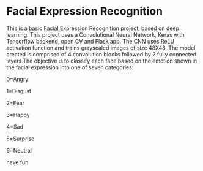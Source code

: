 # Facial Expression Recognition
This is a basic Facial Expression Recognition project, based on deep learning. This project uses a Convolutional Neural Network, Keras with Tensorflow backend, open CV and Flask app. The CNN uses ReLU activation function and trains grayscaled images of size 48X48. The model created is comprised of 4 convolution blocks followed by 2 fully connected layers.The objective is to classify each face based on the emotion shown in the facial expression into one of seven categories:  
<p> 0=Angry 
<p> 1=Disgust
<p> 2=Fear
<p> 3=Happy
<p> 4=Sad
<p> 5=Surprise
<p> 6=Neutral
<p> have fun
